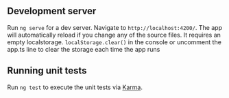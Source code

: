 
## Development server

Run `ng serve` for a dev server. Navigate to `http://localhost:4200/`. The app will automatically reload if you change any of the source files.
It requires an empty localstorage. 
`localStorage.clear()` in the console or uncomment the app.ts line to clear the storage each time the app runs

## Running unit tests

Run `ng test` to execute the unit tests via [Karma](https://karma-runner.github.io).
